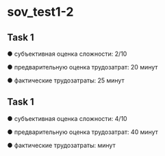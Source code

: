 # sov_test1-2

## Task 1

● субъективная оценка сложности: 2/10

● предварительную оценка трудозатрат: 20 минут

● фактические трудозатраты: 25 минут

## Task 1

● субъективная оценка сложности: 4/10

● предварительную оценка трудозатрат: 40 минут

● фактические трудозатраты:  минут